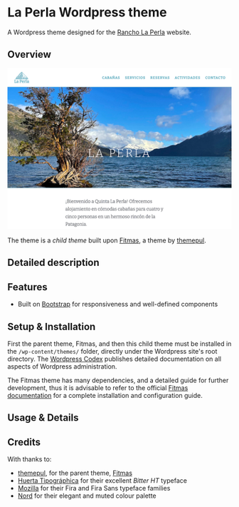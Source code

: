 # La Perla Wordpress theme

A Wordpress theme designed for the [Rancho La Perla](https;//laperla.me/)
website.

## Overview

![Rancho La Perla theme screenshot](screenshot.png "Rancho La Perla theme")

The theme is a _child theme_ built upon
[Fitmas](https://wptf.themepul.co/fitmas/), a theme by
[themepul](https://themeforest.net/user/themepul).

## Detailed description


## Features

* Built on [Bootstrap](https://getbootstrap.com/) for responsiveness and
  well-defined components

## Setup & Installation

First the parent theme, Fitmas, and then this child theme must be installed in
the `/wp-content/themes/` folder, directly under the Wordpress site's root
directory. The [Wordpress Codex](https://codex.wordpress.org/Installing_WordPress) 
publishes detailed documentation on all aspects of Wordpress administration.

The Fitmas theme has many dependencies, and a detailed guide for further
development, thus it is advisable to refer to the official [Fitmas documentation](https://intro.themepul.com/fitmas/doc/) for a complete
installation and configuration guide.

## Usage & Details


## Credits

With thanks to:

* [themepul](https://themeforest.net/user/themepul), for the parent theme,
  [Fitmas](https://wptf.themepul.co/fitmas/)
* [Huerta Tipográphica](https://huertatipografica.com/en/fonts/bitter-ht) for
  their excellent _Bitter HT_ typeface
* [Mozilla](http://mozilla.github.io/Fira/) for their Fira and Fira Sans
  typeface families
* [Nord](https://www.nordtheme.com/) for their elegant and muted colour palette
